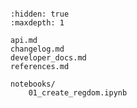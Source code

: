 ```{include} ../README.md

```

```{toctree}
:hidden: true
:maxdepth: 1

api.md
changelog.md
developer_docs.md
references.md

notebooks/
    01_create_regdom.ipynb

```
